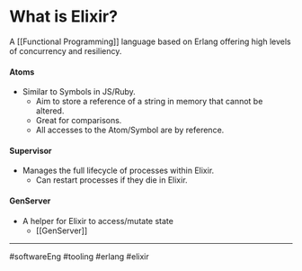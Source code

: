 # What is Elixir?
A [[Functional Programming]] language based on Erlang offering high levels of concurrency and resiliency.

#### Atoms
- Similar to Symbols in JS/Ruby. 
	- Aim to store a reference of a string in memory that cannot be altered. 
	- Great for comparisons.
	- All accesses to the Atom/Symbol are by reference.

#### Supervisor
- Manages the full lifecycle of processes within Elixir.
	- Can restart processes if they die in Elixir.

#### GenServer
- A helper for Elixir to access/mutate state
	- [[GenServer]]
---

#softwareEng #tooling #erlang #elixir

